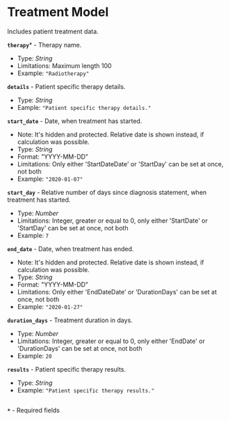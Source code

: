 # Treatment Model
Includes patient treatment data.

**`therapy`*** - Therapy name.
- Type: _String_
- Limitations: Maximum length 100
- Example: `"Radiotherapy"`

**`details`** - Patient specific therapy details.
- Type: _String_
- Eample: `"Patient specific therapy details."`

**`start_date`** - Date, when treatment has started.
- Note: It's hidden and protected. Relative date is shown instead, if calculation was possible.
- Type: _String_
- Format: "YYYY-MM-DD"
- Limitations: Only either 'StartDateDate' or 'StartDay' can be set at once, not both
- Example: `"2020-01-07"`

**`start_day`** - Relative number of days since diagnosis statement, when treatment has started.
- Type: _Number_
- Limitations: Integer, greater or equal to 0, only either 'StartDate' or 'StartDay' can be set at once, not both
- Example: `7`

**`end_date`** - Date, when treatment has ended.
- Note: It's hidden and protected. Relative date is shown instead, if calculation was possible.
- Type: _String_
- Format: "YYYY-MM-DD"
- Limitations: Only either 'EndDateDate' or 'DurationDays' can be set at once, not both
- Example: `"2020-01-27"`

**`duration_days`** - Treatment duration in days.
- Type: _Number_
- Limitations: Integer, greater or equal to 0, only either 'EndDate' or 'DurationDays' can be set at once, not both
- Example: `20`

**`results`** - Patient specific therapy results.
- Type: _String_
- Example: `"Patient specific therapy results."`

##
**`*`** - Required fields
